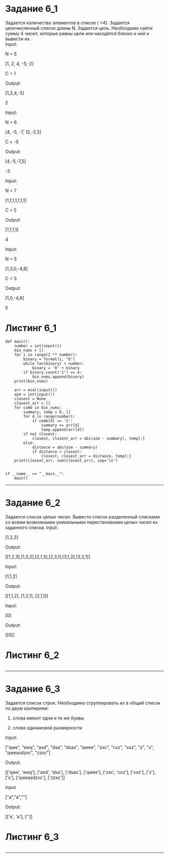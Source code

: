 # Задание 6_1
Задается количество элементов в списке ( >4). Задается целочисленный список длины N. Задается цель. Необходимо найти сумму 4 чисел, которые равны цели или находятся близко к ней и вывести их.  
Input:

N = 5

[1, 2, 4, -5,-2] 

C = 1

Output:

[1,2,4,-5]

2

Input:  

N = 6

[4, -5, -7, 12,-2,5]

C = -5

Output:

[4,-5,-7,5]

-3

Input:  

N = 7

[1,1,1,1,1,1,1]

C = 5

Output:

[1,1,1,1]

4

Input:  

N = 5

[1,3,0,-4,8]

C = 3

Output:

[1,0,-4,8]

5
# Листинг 6_1
```Py
def main():
    number = int(input())
    bin_nums = []
    for i in range(2 ** number):
        binary = format(i, "b")
        while len(binary) < number:
            binary = '0' + binary
        if binary.count('1') == 4:
            bin_nums.append(binary)
    print(bin_nums)

    arr = eval(input())
    aim = int(input())
    closest = None
    closest_arr = []
    for comb in bin_nums:
        summary, temp = 0, []
        for d in range(number):
            if comb[d] == '1':
                summary += arr[d]
                temp.append(arr[d])
        if not closest:
            closest, closest_arr = abs(aim - summary), temp[:]
        else:
            distance = abs(aim - summary)
            if distance < closest:
                closest, closest_arr = distance, temp[:]
    print(closest_arr, sum(closest_arr), sep='\n')


if __name__ == "__main__":
    main()
```
________
# Задание 6_2
Задается список целых чисел. Вывести список разделенный списками со всеми возможными уникальными перестановками целых чисел из заданного списка.
Input:

[1,2,3]

Output:

[[1,2,3],[1,3,2],[2,1,3],[2,3,1],[3,1,2],[3,2,1]]

Input:

[1,1,2]

Output:

[[1,1,2], [1,2,1], [2,1,1]]

Input:

[0]

Output:

[[0]]

# Листинг 6_2
```Py

```
________
# Задание 6_3
Задается список строк.  Необходимо сгруппировать их в общий список по двум критериям:

1) слова имеют одни и те же буквы

2) слова одинаковой размерности

Input:

["qwe", "ewq", "asd", "dsa", "dsas", "qwee", "zxc", "cxz", "xxz", "z", "s", "qweasdzxc", "zzxc"]

Output:

[['qwe', 'ewq'], ['asd', 'dsa'], ['dsas'], ['qwee'], ['zxc', 'cxz'], ['xxz'], ['z'], ['s'], ['qweasdzxc'], ['zzxc']]

Input

["a","a",""]

Output:

[['a', 'a'], ['']]
# Листинг 6_3
```Py

```
________
